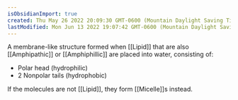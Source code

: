 ```yaml
---
isObsidianImport: true
created: Thu May 26 2022 20:09:30 GMT-0600 (Mountain Daylight Saving Time)
lastModified: Mon Jun 13 2022 19:07:42 GMT-0600 (Mountain Daylight Saving Time)
---
```

A membrane-like structure formed when [[Lipid]] that are also [[Amphipathic]] or [[Amphiphillic]] are placed into water, consisting of:
- Polar head (hydrophilic)
- 2 Nonpolar tails (hydrophobic)

If the molecules are not [[Lipid]], they form [[Micelle]]s instead.